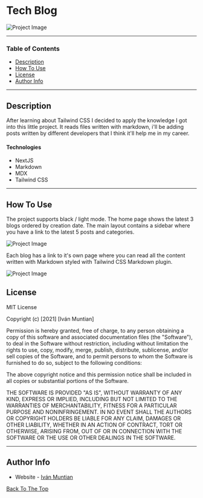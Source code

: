 # Tech Blog

![Project Image](https://i.ibb.co/JyGt8BN/blog-2.png)

---

### Table of Contents

- [Description](#description)
- [How To Use](#how-to-use)
- [License](#license)
- [Author Info](#author-info)

---

## Description

After learning about Tailwind CSS I decided to apply the knowledge I got into this little project. It reads files written with markdown, i'll be adding posts written by different developers that I think it'll help me in my career.

#### Technologies

- NextJS
- Markdown
- MDX
- Tailwind CSS

---

## How To Use

The project supports black / light mode. The home page shows the latest 3 blogs ordered by creation date. The main layout contains a sidebar where you have a link to the latest 5 posts and categories.

![Project Image](https://i.ibb.co/gWPSck6/Blog.png)

Each blog has a link to it's own page where you can read all the content written with Markdown styled with Tailwind CSS Markdown plugin.

![Project Image](https://i.ibb.co/SdqxqF5/blog-3.png)

## License

MIT License

Copyright (c) [2021] [Iván Muntian]

Permission is hereby granted, free of charge, to any person obtaining a copy
of this software and associated documentation files (the "Software"), to deal
in the Software without restriction, including without limitation the rights
to use, copy, modify, merge, publish, distribute, sublicense, and/or sell
copies of the Software, and to permit persons to whom the Software is
furnished to do so, subject to the following conditions:

The above copyright notice and this permission notice shall be included in all
copies or substantial portions of the Software.

THE SOFTWARE IS PROVIDED "AS IS", WITHOUT WARRANTY OF ANY KIND, EXPRESS OR
IMPLIED, INCLUDING BUT NOT LIMITED TO THE WARRANTIES OF MERCHANTABILITY,
FITNESS FOR A PARTICULAR PURPOSE AND NONINFRINGEMENT. IN NO EVENT SHALL THE
AUTHORS OR COPYRIGHT HOLDERS BE LIABLE FOR ANY CLAIM, DAMAGES OR OTHER
LIABILITY, WHETHER IN AN ACTION OF CONTRACT, TORT OR OTHERWISE, ARISING FROM,
OUT OF OR IN CONNECTION WITH THE SOFTWARE OR THE USE OR OTHER DEALINGS IN THE
SOFTWARE.

---

## Author Info

- Website - [Iván Muntian](https://ivanmuntian.com.ar)

[Back To The Top](#tech-blog)
